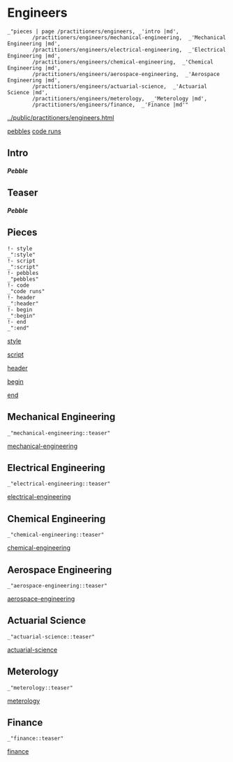 # Engineers

    _"pieces | page /practitioners/engineers, _'intro |md',
            /practitioners/engineers/mechanical-engineering,  _'Mechanical Engineering |md',
            /practitioners/engineers/electrical-engineering,  _'Electrical Engineering |md',
            /practitioners/engineers/chemical-engineering,  _'Chemical Engineering |md',
            /practitioners/engineers/aerospace-engineering,  _'Aerospace Engineering |md',
            /practitioners/engineers/actuarial-science,  _'Actuarial Science |md',
            /practitioners/engineers/meterology,  _'Meterology |md',
            /practitioners/engineers/finance,  _'Finance |md'"

[../public/practitioners/engineers.html](# "save:")

[pebbles](#pebble "h5: | .join \n")
[code runs](#code "h5: | .join \n")

## Intro

##### Pebble

## Teaser

##### Pebble

## Pieces

    !- style
    _":style"
    !- script
    _":script"
    !- pebbles
    _"pebbles"
    !- code
    _"code runs"
    !- header
    _":header"
    !- begin
    _":begin"
    !- end
    _":end"



[style]() 

[script]()

[header]()

[begin]()

[end]()

## Mechanical Engineering

    _"mechanical-engineering::teaser"


[mechanical-engineering](pages/practitioners_engineers_mechanical-engineering.md "load:")

## Electrical Engineering

    _"electrical-engineering::teaser"


[electrical-engineering](pages/practitioners_engineers_electrical-engineering.md "load:")

## Chemical Engineering

    _"chemical-engineering::teaser"


[chemical-engineering](pages/practitioners_engineers_chemical-engineering.md "load:")

## Aerospace Engineering

    _"aerospace-engineering::teaser"


[aerospace-engineering](pages/practitioners_engineers_aerospace-engineering.md "load:")

## Actuarial Science

    _"actuarial-science::teaser"


[actuarial-science](pages/practitioners_engineers_actuarial-science.md "load:")

## Meterology

    _"meterology::teaser"


[meterology](pages/practitioners_engineers_meterology.md "load:")

## Finance

    _"finance::teaser"


[finance](pages/practitioners_engineers_finance.md "load:")
